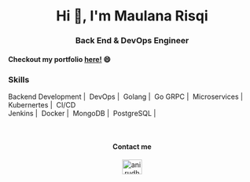 <h1 align="center">
   Hi 👋, I'm Maulana Risqi 
</h1>

<h3 align="center">
   Back End & DevOps Engineer 
</h3>

#### Checkout my portfolio <a href="https://innate-sort-77b.notion.site/Sup-I-m-Maulana-Risqi-130a895b960f80b6b72aeffdcb9a7a0c" target="_blank">here!</a> 😄

### Skills
Backend Development |&nbsp;
DevOps |&nbsp;
Golang |&nbsp;
Go GRPC |&nbsp;
Microservices |&nbsp;
Kubernertes |&nbsp;
CI/CD\
Jenkins |&nbsp;
Docker |&nbsp;
MongoDB |&nbsp;
PostgreSQL |&nbsp;

<br>
<h4 align="center">Contact me</h4>
<p align="center">
<a href="https://www.linkedin.com/in/maurisqqq/" target="blank"><img align="center" src="https://raw.githubusercontent.com/rahuldkjain/github-profile-readme-generator/master/src/images/icons/Social/linked-in-alt.svg" alt="anirudh-rai-072732220" height="30" width="40" /></a>
<!--
**maurisqqq/maurisqqq** is a ✨ _special_ ✨ repository because its `README.md` (this file) appears on your GitHub profile.

Here are some ideas to get you started:

- 🔭 I’m currently working on ...
- 🌱 I’m currently learning ...
- 👯 I’m looking to collaborate on ...
- 🤔 I’m looking for help with ...
- 💬 Ask me about ...
- 📫 How to reach me: ...
- 😄 Pronouns: ...
- ⚡ Fun fact: ...
-->
